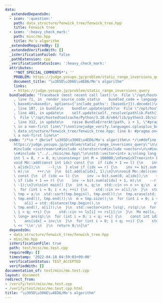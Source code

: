 ```yaml
---
data:
  _extendedDependsOn:
  - icon: ':question:'
    path: data_structure/fenwick_tree/fenwick_tree.hpp
    title: Fenwick tree
  - icon: ':heavy_check_mark:'
    path: misc/mo.hpp
    title: Mo's algorithm
  _extendedRequiredBy: []
  _extendedVerifiedWith: []
  _isVerificationFailed: false
  _pathExtension: cpp
  _verificationStatusIcon: ':heavy_check_mark:'
  attributes:
    '*NOT_SPECIAL_COMMENTS*': ''
    PROBLEM: https://judge.yosupo.jp/problem/static_range_inversions_query
    document_title: "\u305D\u306E\u4ED6/Mo's algorithm"
    links:
    - https://judge.yosupo.jp/problem/static_range_inversions_query
  bundledCode: "Traceback (most recent call last):\n  File \"/opt/hostedtoolcache/Python/3.10.8/x64/lib/python3.10/site-packages/onlinejudge_verify/documentation/build.py\"\
    , line 71, in _render_source_code_stat\n    bundled_code = language.bundle(stat.path,\
    \ basedir=basedir, options={'include_paths': [basedir]}).decode()\n  File \"/opt/hostedtoolcache/Python/3.10.8/x64/lib/python3.10/site-packages/onlinejudge_verify/languages/cplusplus.py\"\
    , line 187, in bundle\n    bundler.update(path)\n  File \"/opt/hostedtoolcache/Python/3.10.8/x64/lib/python3.10/site-packages/onlinejudge_verify/languages/cplusplus_bundle.py\"\
    , line 401, in update\n    self.update(self._resolve(pathlib.Path(included), included_from=path))\n\
    \  File \"/opt/hostedtoolcache/Python/3.10.8/x64/lib/python3.10/site-packages/onlinejudge_verify/languages/cplusplus_bundle.py\"\
    , line 312, in update\n    raise BundleErrorAt(path, i + 1, \"#pragma once found\
    \ in a non-first line\")\nonlinejudge_verify.languages.cplusplus_bundle.BundleErrorAt:\
    \ data_structure/fenwick_tree/fenwick_tree.hpp: line 6: #pragma once found in\
    \ a non-first line\n"
  code: "/*\n * @brief \u305D\u306E\u4ED6/Mo's algorithm\n */\n#define PROBLEM \"\
    https://judge.yosupo.jp/problem/static_range_inversions_query\"\n\n#include <algorithm>\n\
    #include <iostream>\n#include <iterator>\n#include <vector>\n\n#include \"../../data_structure/fenwick_tree/fenwick_tree.hpp\"\
    \n#include \"../../misc/mo.hpp\"\n\nstd::vector<int> a;\nlong long inv = 0;\n\
    int l = 0, r = 0, m;\nconstexpr int M = 100000;\nFenwickTree<int> bit(M);\n\n\
    void Mo::add(const int idx) const {\n  if (idx + 1 == l) {\n    inv += bit.sum(0,\
    \ a[idx]);\n    --l;\n  } else if (idx == r) {\n    inv += bit.sum(a[idx] + 1,\
    \ m);\n    ++r;\n  }\n  bit.add(a[idx], 1);\n}\n\nvoid Mo::del(const int idx)\
    \ const {\n  if (idx == l) {\n    inv -= bit.sum(0, a[idx]);\n    ++l;\n  } else\
    \ if (idx + 1 == r) {\n    inv -= bit.sum(a[idx] + 1, m);\n    --r;\n  }\n  bit.add(a[idx],\
    \ -1);\n}\n\nint main() {\n  int n, q;\n  std::cin >> n >> q;\n  a.resize(n);\n\
    \  for (int i = 0; i < n; ++i) {\n    std::cin >> a[i];\n  }\n  std::vector<int>\
    \ tmp = a;\n  std::sort(tmp.begin(), tmp.end());\n  tmp.erase(std::unique(tmp.begin(),\
    \ tmp.end()), tmp.end());\n  m = tmp.size();\n  for (int i = 0; i < n; ++i) {\n\
    \    a[i] = std::distance(tmp.begin(),\n                         std::lower_bound(tmp.begin(),\
    \ tmp.end(), a[i]));\n  }\n  std::vector<int> ls(q), rs(q);\n  for (int i = 0;\
    \ i < q; ++i) {\n    std::cin >> ls[i] >> rs[i];\n  }\n  Mo mo(ls, rs);\n  std::vector<long\
    \ long> ans(q);\n  for (int i = 0; i < q; ++i) {\n    const int idx = mo.process();\n\
    \    ans[idx] = inv;\n  }\n  for (int i = 0; i < q; ++i) {\n    std::cout << ans[i]\
    \ << '\\n';\n  }\n  return 0;\n}\n"
  dependsOn:
  - data_structure/fenwick_tree/fenwick_tree.hpp
  - misc/mo.hpp
  isVerificationFile: true
  path: test/misc/mo.test.cpp
  requiredBy: []
  timestamp: '2022-04-18 04:59:03+09:00'
  verificationStatus: TEST_ACCEPTED
  verifiedWith: []
documentation_of: test/misc/mo.test.cpp
layout: document
redirect_from:
- /verify/test/misc/mo.test.cpp
- /verify/test/misc/mo.test.cpp.html
title: "\u305D\u306E\u4ED6/Mo's algorithm"
---
```

